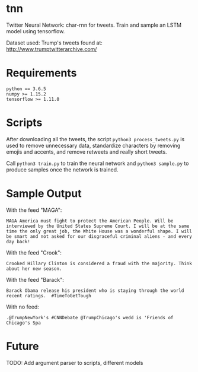 # tnn
Twitter Neural Network: char-rnn for tweets.
Train and sample an LSTM model using tensorflow.

Dataset used: Trump's tweets found at: http://www.trumptwitterarchive.com/

# Requirements
```
python == 3.6.5
numpy >= 1.15.2
tensorflow >= 1.11.0
```

# Scripts

After downloading all the tweets, the script `python3 process_tweets.py` is used to remove unnecessary data, standardize characters by removing emojis and accents, and remove retweets and really short tweets.

Call `python3 train.py` to train the neural network and `python3 sample.py` to produce samples once the network is trained.

# Sample Output
With the feed "MAGA":
```
MAGA America must fight to protect the American People. Will be interviewed by the United States Supreme Court. I will be at the same time the only great job, the White House was a wonderful shape. I will be smart and not asked for our disgraceful criminal aliens - and every day back!
```

With the feed "Crook":
```
Crooked Hillary Clinton is considered a fraud with the majority. Think about her new season.
```

With the feed "Barack":
```
Barack Obama release his president who is staying through the world recent ratings.  #TimeToGetTough
```

With no feed:
```
.@TrumpNewYork's #CNNDebate @TrumpChicago's wedd is 'Friends of Chicago's Spa
```

# Future
TODO: Add argument parser to scripts, different models
